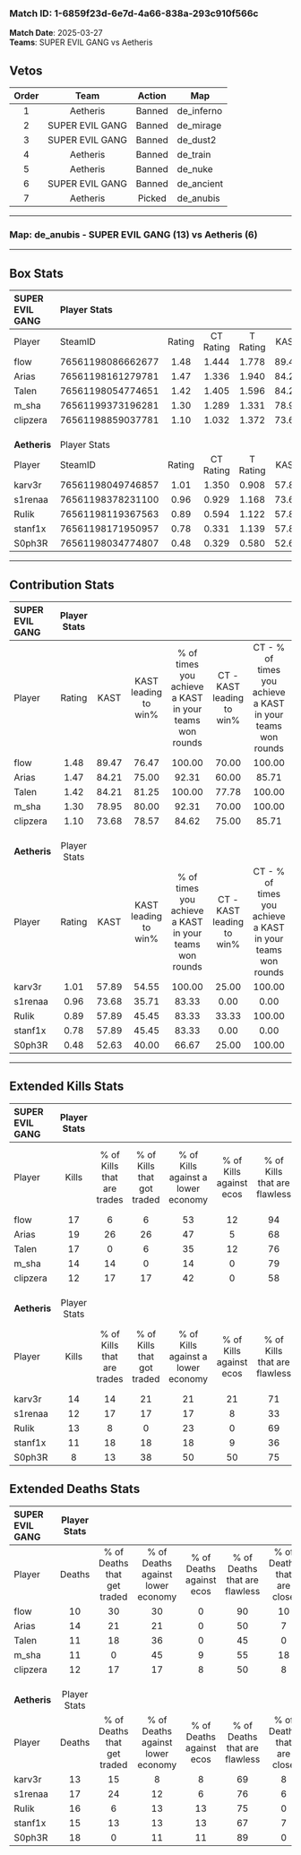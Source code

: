 ### Match ID: 1-6859f23d-6e7d-4a66-838a-293c910f566c  
**Match Date**: 2025-03-27  
**Teams**: SUPER EVIL GANG vs Aetheris  

## Vetos  

| Order | Team | Action | Map |
| :---: | :--: | :----: | --- |
| 1 | Aetheris | Banned | de_inferno |
| 2 | SUPER EVIL GANG | Banned | de_mirage |
| 3 | SUPER EVIL GANG | Banned | de_dust2 |
| 4 | Aetheris | Banned | de_train |
| 5 | Aetheris | Banned | de_nuke |
| 6 | SUPER EVIL GANG | Banned | de_ancient |
| 7 | Aetheris | Picked | de_anubis |

---  

### **Map**: de_anubis - SUPER EVIL GANG (13) vs Aetheris (6)  
---  

## Box Stats  

| **SUPER EVIL GANG** | Player Stats      |        |           |          |       |      |       |         |        |      |     |
| :- | :- | :-: | :-: | :-: | :-: | :-: | :-: | :-: | :-: | :-: | :-: |
| Player              | SteamID           | Rating | CT Rating | T Rating | KAST  | ADR  | Kills | Assists | Deaths | K/D  | HS% |
| flow                | 76561198086662677 |  1.48  |   1.444   |  1.778   | 89.47 | 81.1 |  17   |    3    |   10   | 1.70 | 17  |
| Arias               | 76561198161279781 |  1.47  |   1.336   |  1.940   | 84.21 | 93.9 |  19   |    5    |   14   | 1.36 | 63  |
| Talen               | 76561198054774651 |  1.42  |   1.405   |  1.596   | 84.21 | 83.8 |  17   |    2    |   11   | 1.55 | 70  |
| m_sha               | 76561199373196281 |  1.30  |   1.289   |  1.331   | 78.95 | 92.7 |  14   |    8    |   11   | 1.27 | 71  |
| clipzera            | 76561198859037781 |  1.10  |   1.032   |  1.372   | 73.68 | 74.6 |  12   |   10    |   12   | 1.00 | 58  |
|                     |                   |        |           |          |       |      |       |         |        |      |     |
|                     |                   |        |           |          |       |      |       |         |        |      |     |
|                     |                   |        |           |          |       |      |       |         |        |      |     |
| **Aetheris**        | Player Stats      |        |           |          |       |      |       |         |        |      |     |
| Player              | SteamID           | Rating | CT Rating | T Rating | KAST  | ADR  | Kills | Assists | Deaths | K/D  | HS% |
| karv3r              | 76561198049746857 |  1.01  |   1.350   |  0.908   | 57.89 | 74.1 |  14   |    3    |   13   | 1.08 | 64  |
| s1renaa             | 76561198378231100 |  0.96  |   0.929   |  1.168   | 73.68 | 83.4 |  12   |    4    |   17   | 0.71 | 75  |
| RuIik               | 76561198119367563 |  0.89  |   0.594   |  1.122   | 57.89 | 76.4 |  13   |    4    |   16   | 0.81 | 69  |
| stanf1x             | 76561198171950957 |  0.78  |   0.331   |  1.139   | 57.89 | 64.2 |  11   |    2    |   15   | 0.73 | 63  |
| S0ph3R              | 76561198034774807 |  0.48  |   0.329   |  0.580   | 52.63 | 50.2 |   8   |    2    |   18   | 0.44 | 37  |
---  

## Contribution Stats  

| **SUPER EVIL GANG** | Player Stats |       |                      |                                                        |                           |                                                             |                          |                                                            |
| :- | :-: | :-: | :-: | :-: | :-: | :-: | :-: | :-: |
| Player              |    Rating    | KAST  | KAST leading to win% | % of times you achieve a KAST in your teams won rounds | CT - KAST leading to win% | CT - % of times you achieve a KAST in your teams won rounds | T - KAST leading to win% | T - % of times you achieve a KAST in your teams won rounds |
| flow                |     1.48     | 89.47 |        76.47         |                         100.00                         |           70.00           |                           100.00                            |          85.71           |                           100.00                           |
| Arias               |     1.47     | 84.21 |        75.00         |                         92.31                          |           60.00           |                            85.71                            |          100.00          |                           100.00                           |
| Talen               |     1.42     | 84.21 |        81.25         |                         100.00                         |           77.78           |                           100.00                            |          85.71           |                           100.00                           |
| m_sha               |     1.30     | 78.95 |        80.00         |                         92.31                          |           70.00           |                           100.00                            |          100.00          |                           83.33                            |
| clipzera            |     1.10     | 73.68 |        78.57         |                         84.62                          |           75.00           |                            85.71                            |          83.33           |                           83.33                            |
|                     |              |       |                      |                                                        |                           |                                                             |                          |                                                            |
|                     |              |       |                      |                                                        |                           |                                                             |                          |                                                            |
|                     |              |       |                      |                                                        |                           |                                                             |                          |                                                            |
| **Aetheris**        | Player Stats |       |                      |                                                        |                           |                                                             |                          |                                                            |
| Player              |    Rating    | KAST  | KAST leading to win% | % of times you achieve a KAST in your teams won rounds | CT - KAST leading to win% | CT - % of times you achieve a KAST in your teams won rounds | T - KAST leading to win% | T - % of times you achieve a KAST in your teams won rounds |
| karv3r              |     1.01     | 57.89 |        54.55         |                         100.00                         |           25.00           |                           100.00                            |          71.43           |                           100.00                           |
| s1renaa             |     0.96     | 73.68 |        35.71         |                         83.33                          |           0.00            |                            0.00                             |          50.00           |                           100.00                           |
| RuIik               |     0.89     | 57.89 |        45.45         |                         83.33                          |           33.33           |                           100.00                            |          50.00           |                           80.00                            |
| stanf1x             |     0.78     | 57.89 |        45.45         |                         83.33                          |           0.00            |                            0.00                             |          62.50           |                           100.00                           |
| S0ph3R              |     0.48     | 52.63 |        40.00         |                         66.67                          |           25.00           |                           100.00                            |          50.00           |                           60.00                            |
---  

## Extended Kills Stats  

| **SUPER EVIL GANG** | Player Stats |                            |                            |                                    |                         |                              |                                 |                                       |                    |           |
| :- | :-: | :-: | :-: | :-: | :-: | :-: | :-: | :-: | :-: | :-: |
| Player              |    Kills     | % of Kills that are trades | % of Kills that got traded | % of Kills against a lower economy | % of Kills against ecos | % of Kills that are flawless | % of Kills that are close duels | % of Kills that are assisted by flash | Pistol Round Kills | AWP Kills |
| flow                |      17      |             6              |             6              |                 53                 |           12            |              94              |                0                |                   6                   |         7          |     2     |
| Arias               |      19      |             26             |             26             |                 47                 |            5            |              68              |                5                |                  11                   |         0          |     2     |
| Talen               |      17      |             0              |             6              |                 35                 |           12            |              76              |                6                |                   0                   |         0          |     2     |
| m_sha               |      14      |             14             |             0              |                 14                 |            0            |              79              |                0                |                   0                   |         0          |     3     |
| clipzera            |      12      |             17             |             17             |                 42                 |            0            |              58              |                8                |                   0                   |         0          |     1     |
|                     |              |                            |                            |                                    |                         |                              |                                 |                                       |                    |           |
|                     |              |                            |                            |                                    |                         |                              |                                 |                                       |                    |           |
|                     |              |                            |                            |                                    |                         |                              |                                 |                                       |                    |           |
| **Aetheris**        | Player Stats |                            |                            |                                    |                         |                              |                                 |                                       |                    |           |
| Player              |    Kills     | % of Kills that are trades | % of Kills that got traded | % of Kills against a lower economy | % of Kills against ecos | % of Kills that are flawless | % of Kills that are close duels | % of Kills that are assisted by flash | Pistol Round Kills | AWP Kills |
| karv3r              |      14      |             14             |             21             |                 21                 |           21            |              71              |                0                |                   0                   |         4          |     1     |
| s1renaa             |      12      |             17             |             17             |                 17                 |            8            |              33              |                8                |                   8                   |         1          |     3     |
| RuIik               |      13      |             8              |             0              |                 23                 |            0            |              69              |               15                |                   0                   |         0          |     0     |
| stanf1x             |      11      |             18             |             18             |                 18                 |            9            |              36              |                9                |                   0                   |         0          |     2     |
| S0ph3R              |      8       |             13             |             38             |                 50                 |           50            |              75              |               13                |                   0                   |         5          |     0     |
## Extended Deaths Stats  

| **SUPER EVIL GANG** | Player Stats |                             |                                   |                          |                               |                            |                           |               |
| :- | :-: | :-: | :-: | :-: | :-: | :-: | :-: | :-: |
| Player              |    Deaths    | % of Deaths that get traded | % of Deaths against lower economy | % of Deaths against ecos | % of Deaths that are flawless | % of Deaths that are close | % of Deaths while blinded | Deaths to AWP |
| flow                |      10      |             30              |                30                 |            0             |              90               |             10             |             0             |       5       |
| Arias               |      14      |             21              |                21                 |            0             |              50               |             7              |             0             |       0       |
| Talen               |      11      |             18              |                36                 |            0             |              45               |             0              |             9             |       1       |
| m_sha               |      11      |              0              |                45                 |            9             |              55               |             18             |             0             |       1       |
| clipzera            |      12      |             17              |                17                 |            8             |              50               |             8              |             0             |       3       |
|                     |              |                             |                                   |                          |                               |                            |                           |               |
|                     |              |                             |                                   |                          |                               |                            |                           |               |
|                     |              |                             |                                   |                          |                               |                            |                           |               |
| **Aetheris**        | Player Stats |                             |                                   |                          |                               |                            |                           |               |
| Player              |    Deaths    | % of Deaths that get traded | % of Deaths against lower economy | % of Deaths against ecos | % of Deaths that are flawless | % of Deaths that are close | % of Deaths while blinded | Deaths to AWP |
| karv3r              |      13      |             15              |                 8                 |            8             |              69               |             8              |             8             |       1       |
| s1renaa             |      17      |             24              |                12                 |            6             |              76               |             6              |             0             |       3       |
| RuIik               |      16      |              6              |                13                 |            13            |              75               |             0              |             0             |       1       |
| stanf1x             |      15      |             13              |                13                 |            13            |              67               |             7              |             7             |       2       |
| S0ph3R              |      18      |              0              |                11                 |            11            |              89               |             0              |             6             |       0       |
